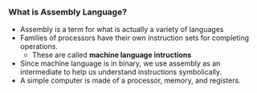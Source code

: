 ### What is Assembly Language?
- Assembly is a term for what is actually a variety of languages
- Families of processors have their own instruction sets for completing operations.
	- These are called **machine language intructions**
- Since machine language is in binary, we use assembly as an intermediate to help us understand instructions symbolically.
- A simple computer is made of a processor, memory, and registers.
